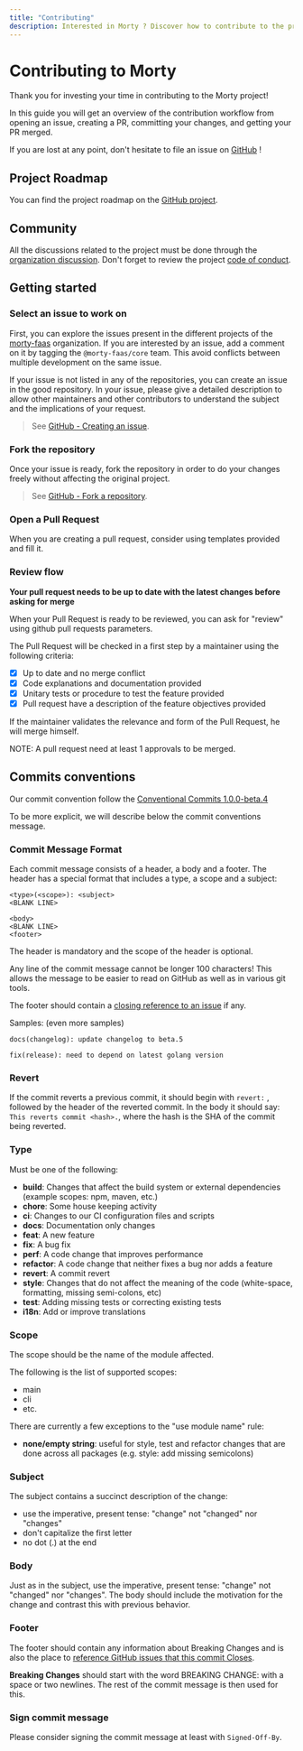 ```yaml
---
title: "Contributing"
description: Interested in Morty ? Discover how to contribute to the project.
---
```


# Contributing to Morty

Thank you for investing your time in contributing to the Morty project!

In this guide you will get an overview of the contribution workflow from opening an issue, creating a PR, committing your changes, and getting your PR merged.

If you are lost at any point, don't hesitate to file an issue on [GitHub](https://github.com/morty-faas/morty) !

## Project Roadmap

You can find the project roadmap on the [GitHub project](https://github.com/orgs/morty-faas/projects/1).

## Community

All the discussions related to the project must be done through the [organization discussion](https://github.com/orgs/morty-faas/discussions). Don't forget to review the project [code of conduct](https://github.com/morty-faas/morty/blob/main/CODE_OF_CONDUCT.md).

## Getting started

### Select an issue to work on

First, you can explore the issues present in the different projects of the [morty-faas](https://github.com/morty-faas) organization. If you are interested by an issue, add a comment on it by tagging the `@morty-faas/core` team. This avoid conflicts between multiple development on the same issue.

If your issue is not listed in any of the repositories, you can create an issue in the good repository. In your issue, please give a detailed description to allow other maintainers and other contributors to understand the subject and the implications of your request.

> See [GitHub - Creating an issue](https://docs.github.com/en/issues/tracking-your-work-with-issues/creating-an-issue).

### Fork the repository

Once your issue is ready, fork the repository in order to do your changes freely without affecting the original project.

> See [GitHub - Fork a repository](https://docs.github.com/en/issues/tracking-your-work-with-issues/creating-an-issue).

### Open a Pull Request

When you are creating a pull request, consider using templates provided and fill it.

### Review flow

**Your pull request needs to be up to date with the latest changes before asking for merge**

When your Pull Request is ready to be reviewed, you can ask for "review" using github pull requests parameters.

The Pull Request will be checked in a first step by a maintainer using the following criteria:

- [x] Up to date and no merge conflict
- [x] Code explanations and documentation provided
- [x] Unitary tests or procedure to test the feature provided
- [x] Pull request have a description of the feature objectives provided

If the maintainer validates the relevance and form of the Pull Request, he will merge himself.

NOTE: A pull request need at least 1 approvals to be merged.

## Commits conventions

Our commit convention follow the [Conventional Commits 1.0.0-beta.4](https://www.conventionalcommits.org/en/v1.0.0-beta.4/)

To be more explicit, we will describe below the commit conventions message.

### Commit Message Format

Each commit message consists of a header, a body and a footer. The header has a special format that includes a type, a scope and a subject:

```
<type>(<scope>): <subject>
<BLANK LINE>

<body>
<BLANK LINE>
<footer>
```

The header is mandatory and the scope of the header is optional.

Any line of the commit message cannot be longer 100 characters! This allows the message to be easier to read on GitHub as well as in various git tools.

The footer should contain a [closing reference to an issue](https://docs.github.com/en/issues/tracking-your-work-with-issues/linking-a-pull-request-to-an-issue) if any.

Samples: (even more samples)

```
docs(changelog): update changelog to beta.5
```

```
fix(release): need to depend on latest golang version
```

### Revert

If the commit reverts a previous commit, it should begin with `revert:` , followed by the header of the reverted commit. In the body it should say: `This reverts commit <hash>.`, where the hash is the SHA of the commit being reverted.

### Type

Must be one of the following:

- **build**: Changes that affect the build system or external dependencies (example scopes: npm, maven, etc.)
- **chore**: Some house keeping activity
- **ci**: Changes to our CI configuration files and scripts
- **docs**: Documentation only changes
- **feat**: A new feature
- **fix**: A bug fix
- **perf**: A code change that improves performance
- **refactor**: A code change that neither fixes a bug nor adds a feature
- **revert**: A commit revert
- **style**: Changes that do not affect the meaning of the code (white-space, formatting, missing semi-colons, etc)
- **test**: Adding missing tests or correcting existing tests
- **i18n**: Add or improve translations

### Scope

The scope should be the name of the module affected.

The following is the list of supported scopes:

- main
- cli
- etc.

There are currently a few exceptions to the "use module name" rule:

- **none/empty string**: useful for style, test and refactor changes that are done across all packages (e.g. style: add missing semicolons)

### Subject

The subject contains a succinct description of the change:

- use the imperative, present tense: "change" not "changed" nor "changes"
- don't capitalize the first letter
- no dot (.) at the end

### Body

Just as in the subject, use the imperative, present tense: "change" not "changed" nor "changes". The body should include the motivation for the change and contrast this with previous behavior.

### Footer

The footer should contain any information about Breaking Changes and is also the place to [reference GitHub issues that this commit Closes](https://docs.github.com/en/issues/tracking-your-work-with-issues/linking-a-pull-request-to-an-issue).

**Breaking Changes** should start with the word BREAKING CHANGE: with a space or two newlines. The rest of the commit message is then used for this.

### Sign commit message

Please consider signing the commit message at least with `Signed-Off-By`.
